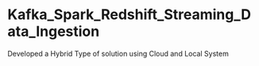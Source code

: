 # Kafka_Spark_Redshift_Streaming_Data_Ingestion
Developed a Hybrid Type of solution using Cloud and Local System
